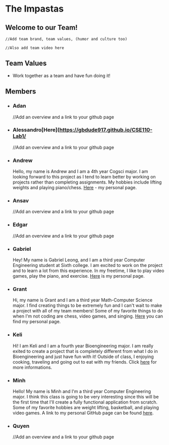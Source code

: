 # The Impastas

## Welcome to our Team!

    //Add team brand, team values, (humor and culture too)

    //Also add team video here

## Team Values
- Work together as a team and have fun doing it!

## Members

- ### Adan
  //Add an overview and a link to your github page

- ### Alessandro[Here](https://gbdude917.github.io/CSE110-Lab1/
  //Add an overview and a link to your github page

- ### Andrew
  Hello, my name is Andrew and I am a 4th year Cogsci major. I am looking forward to this project as I tend to learn better by working on projects rather
  than completing assignments. My hobbies include lifting weights and playing piano/chess. [Here](https://yelllowbelly.github.io/) - my personal page.

- ### Ansav
  //Add an overview and a link to your github page

- ### Edgar
  //Add an overview and a link to your github page

- ### Gabriel
  Hey! My name is Gabriel Leong, and I am a third year Computer Engineering student at Sixth college. I am excited to work on the project and to learn a lot from this experience. In my freetime, I like to play video games, play the piano, and exercise. [Here](https://gbdude917.github.io/CSE110-Lab1/) is my personal page.

- ### Grant
  Hi, my name is Grant and I am a third year Math-Computer Science major. I find creating things to be extremely fun and I can't wait to make a project with all of my team members! Some of my favorite things to do when I'm not coding are chess, video games, and singing. [Here](https://grantduntugan.github.io/GitHub-Pages/) you can find my personal page.

- ### Keli
    Hi! I am Keli and I am a fourth year Bioengineering major. I am really exited to create a project that is completely different from what I do in Bioengineering and just have fun with it! Outside of class, I enjoying cooking, traveling and going out to eat with my friends. Click [here](https://keli214.github.io/UserPage/) for more informations. 

- ### Minh
  Hello! My name is Minh and I'm a third year Computer Engineering major. I think this class is going to be very interesting since this will be the first time that I'll create a fully functional application from scratch. Some of my favorite hobbies are weight lifting, basketball, and playing video games. A link to my personal GitHub page can be found [here](https://minhdinh901.github.io/GitHub-Pages-Project/).

- ### Quyen
  //Add an overview and a link to your github page
